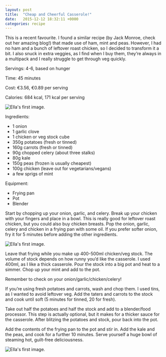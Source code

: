 ```yaml
---
layout: post
title:  "Cheap and Cheerful Casserole!"
date:   2015-12-12 18:32:11 +0000
categories: recipe
---
```


This is a recent favourite. I found a similar recipe (by Jack Monroe, check out her amazing blog!) that made use of ham, mint and peas. However, I had no ham and a bunch of leftover roast chicken, so I decided to transform it a bit. I also snuck in extra veggies, as I find when I buy them, they’re always in a multipack and I really struggle to get through veg quickly. 

Servings: 4-6, based on hunger

Time: 45 minutes

Cost: €3.56, €0.89 per serving

Calories: 684 kcal, 171 kcal per serving

[//]: # (Inline Style)
![Ella's first image.]({{site.url}}/assets/img_01_01.jpg "All the ingredients.")

Ingredients:  
  * 1 onion
  * 1 garlic clove 
  * 1 chicken or veg stock cube
  * 350g potatoes (fresh or tinned)
  * 160g carrots (fresh or tinned)
  * 90g chopped celery (about three stalks)
  * 80g kale
  * 150g peas (frozen is usually cheapest)
  * 100g chicken (leave out for vegetarians/vegans)
  * a few sprigs of mint

Equipment:
  * Frying pan
  * Pot
  * Blender

Start by chopping up your onion, garlic, and celery. Break up your chicken with your fingers and place in a bowl. This is really good for leftover roast chicken, but you could also buy chicken breasts. Pop the onion, garlic, celery and chicken in a frying pan with some oil. If you prefer softer onion, fry it for 5 minutes before adding the other ingredients. 

[//]: # (Inline Style)
![Ella's first image.]({{site.url}}/assets/img_01_02.jpg "Chicken and celery.")

Leave that frying while you make up 400-500ml chicken/veg stock. The volume of stock depends on how runny you’d like the casserole. I used 400ml, as I like a thick casserole. Pour the stock into a big pot and heat to a simmer. Chop up your mint and add to the pot. 

Remember to check on your onion/garlic/chicken/celery!

If you’re using fresh potatoes and carrots, wash and chop them. I used tins, as I wanted to avoid leftover veg. Add the taters and carrots to the stock and cook until soft (5 minutes for tinned, 20 for fresh). 

Take out half the potatoes and half the stock and add to a blender/food processor. This step is actually optional, but it makes for a thicker sauce for the casserole. After blitzing the potatoes and stock, pour back into the pot. 

Add the contents of the frying pan to the pot and stir in. Add the kale and the peas, and cook for a further 10 minutes. Serve yourself a huge bowl of steaming hot, guilt-free deliciousness. 

[//]: # (Inline Style)
![Ella's first image.]({{site.url}}/assets/img_01_03.jpg "Finished!")


